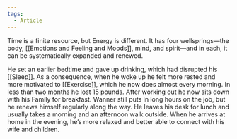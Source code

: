 ```yaml
---
tags:
  - Article
---
```

Time is a finite resource, but Energy is different. It has four wellsprings—the body, [[Emotions and Feeling and Moods]], mind, and spirit—and in each, it can be systematically expanded and renewed.

He set an earlier bedtime and gave up drinking, which had disrupted his [[Sleep]]. 
As a consequence, when he woke up he felt more rested and more motivated to [[Exercise]], which he now does almost every morning. In less than two months he lost 15 pounds. 
After working out he now sits down with his Family for breakfast. 
Wanner still puts in long hours on the job, but he renews himself regularly along the way. 
He leaves his desk for lunch and usually takes a morning and an afternoon walk outside. 
When he arrives at home in the evening, he’s more relaxed and better able to connect with his wife and children.